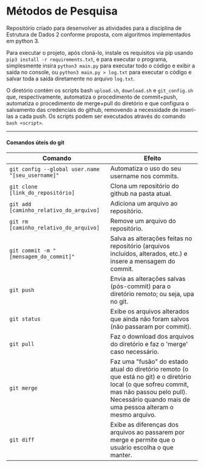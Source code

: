 # Métodos de Pesquisa
Repositório criado para desenvolver as atividades para a disciplina de Estrutura de Dados 2 conforme proposta, com algoritmos implementados em python 3.


Para executar o projeto, após cloná-lo, instale os requisitos via pip usando `pip3 install -r requirements.txt`, e para executar o programa, simplesmente insira `python3 main.py` para executar todo o código e exibir a saída no console, ou `python3 main.py > log.txt` para executar o código e salvar toda a saída diretamente no arquivo `log.txt`.


O diretório contém os scripts bash `upload.sh`, `download.sh` e `git_config.sh` que, respectivamente, automatiza o procedimento de commit+push, automatiza o procedimento de merge+pull do diretório e que configura o salvamento das credenciais do github, removendo a necessidade de inserí-las a cada push. Os scripts podem ser executados através do comando `bash <script>`.

---

#### Comandos úteis do git
| Comando | Efeito | 
|---------|--------|
| `git config --global user.name "[seu_username]"` | Automatiza o uso do seu username nos commits. |
| `git clone [link_do_repositório]` | Clona um repositório do github na pasta atual. |
| `git add [caminho_relativo_do_arquivo]` | Adiciona um arquivo ao repositório. |
| `git rm [caminho_relativo_do_arquivo]` | Remove um arquivo do repositório. |
| `git commit -m "[mensagem_do_commit]"` | Salva as alterações feitas no repositório (arquivos incluídos, alterados, etc.) e insere a mensagem do commit. |
| `git push` | Envia as alterações salvas (pós-commit) para o diretório remoto; ou seja, upa no git. |
| `git status` | Exibe os arquivos alterados que ainda não foram salvos (não passaram por commit). |
| `git pull` | Faz o download dos arquivos do diretório e faz o 'merge' caso necessário. |
| `git merge` | Faz uma "fusão" do estado atual do diretório remoto (o que está no git) e o diretório local (o que sofreu commit, mas não passou pelo pull). Necessário quando mais de uma pessoa alteram o mesmo arquivo. |
| `git diff` | Exibe as diferenças dos arquivos ao passarem por merge e permite que o usuário escolha o que manter. |

